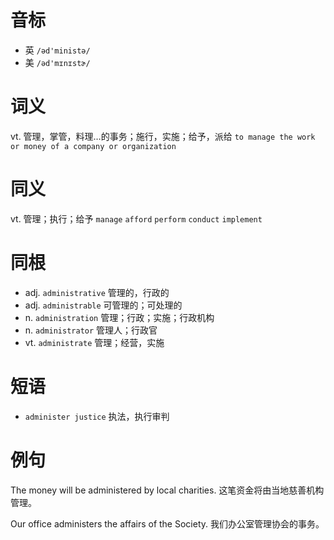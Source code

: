# 音标

- 英 `/əd'ministə/`
- 美 `/əd'mɪnɪstɚ/`

# 词义

vt. 管理，掌管，料理…的事务；施行，实施；给予，派给
`to manage the work or money of a company or organization`

# 同义

vt. 管理；执行；给予
`manage` `afford` `perform` `conduct` `implement`

# 同根

- adj. `administrative` 管理的，行政的
- adj. `administrable` 可管理的；可处理的
- n. `administration` 管理；行政；实施；行政机构
- n. `administrator` 管理人；行政官
- vt. `administrate` 管理；经营，实施

# 短语

- `administer justice` 执法，执行审判

# 例句

The money will be administered by local charities.
这笔资金将由当地慈善机构管理。

Our office administers the affairs of the Society.
我们办公室管理协会的事务。


